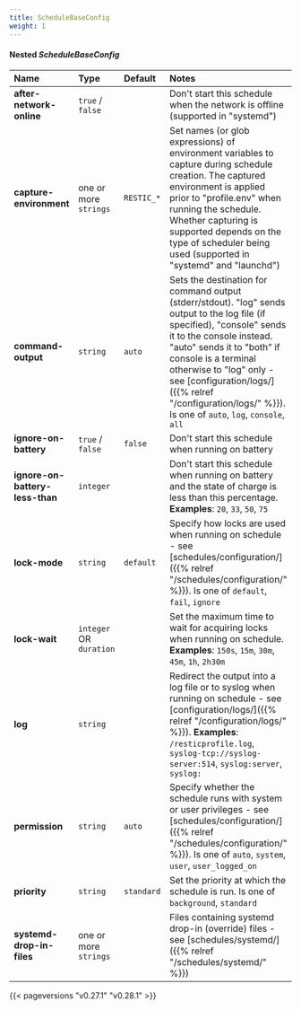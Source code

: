 ```yaml
---
title: ScheduleBaseConfig
weight: 1
---
```

#### Nested *ScheduleBaseConfig*



| Name              | Type                    | Default  | Notes |
|:------------------|:------------------------|:---------|:------|
| **after-network-online** |`true` / `false` | |Don't start this schedule when the network is offline (supported in "systemd") |
| **capture-environment** |one or more `strings` |`RESTIC_*` |Set names (or glob expressions) of environment variables to capture during schedule creation. The captured environment is applied prior to "profile.env" when running the schedule. Whether capturing is supported depends on the type of scheduler being used (supported in "systemd" and "launchd") |
| **command-output** |`string` |`auto` |Sets the destination for command output (stderr/stdout). "log" sends output to the log file (if specified), "console" sends it to the console instead. "auto" sends it to "both" if console is a terminal otherwise to "log" only - see [configuration/logs/]({{% relref "/configuration/logs/" %}}). Is one of `auto`, `log`, `console`, `all`  |
| **ignore-on-battery** |`true` / `false` |`false` |Don't start this schedule when running on battery |
| **ignore-on-battery-less-than** |`integer` | |Don't start this schedule when running on battery and the state of charge is less than this percentage. **Examples**: `20`, `33`, `50`, `75`  |
| **lock-mode** |`string` |`default` |Specify how locks are used when running on schedule - see [schedules/configuration/]({{% relref "/schedules/configuration/" %}}). Is one of `default`, `fail`, `ignore`  |
| **lock-wait** |`integer` OR `duration` | |Set the maximum time to wait for acquiring locks when running on schedule. **Examples**: `150s`, `15m`, `30m`, `45m`, `1h`, `2h30m`  |
| **log** |`string` | |Redirect the output into a log file or to syslog when running on schedule - see [configuration/logs/]({{% relref "/configuration/logs/" %}}). **Examples**: `/resticprofile.log`, `syslog-tcp://syslog-server:514`, `syslog:server`, `syslog:`  |
| **permission** |`string` |`auto` |Specify whether the schedule runs with system or user privileges - see [schedules/configuration/]({{% relref "/schedules/configuration/" %}}). Is one of `auto`, `system`, `user`, `user_logged_on`  |
| **priority** |`string` |`standard` |Set the priority at which the schedule is run. Is one of `background`, `standard`  |
| **systemd-drop-in-files** |one or more `strings` | |Files containing systemd drop-in (override) files - see [schedules/systemd/]({{% relref "/schedules/systemd/" %}}) |



{{< pageversions "v0.27.1" "v0.28.1" >}}
